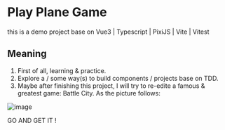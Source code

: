 # Play Plane Game

this is a demo project base on Vue3 | Typescript | PixiJS | Vite | Vitest 

## Meaning

1. First of all, learning & practice.
2. Explore a / some way(s) to build components / projects base on TDD.
3. Maybe after finishing this project, I will try to re-edite a famous & greatest game: Battle City. As the picture follows:

![image](https://pic.imgdb.cn/item/626507c7239250f7c542651f.jpg)

GO AND GET IT !
